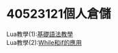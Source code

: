 # 40523121個人倉儲
Lua教學(1):[基礎語法教學](https://www.youtube.com/watch?v=T6ZJQMCJkoA)<br/>
Lua教學(2):[While和if的應用](https://www.youtube.com/watch?v=gZdBWe1Yenw)


